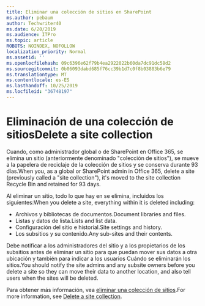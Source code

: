 ```yaml
---
title: Eliminar una colección de sitios en SharePoint
ms.author: pebaum
author: Techwriter40
ms.date: 6/20/2019
ms.audience: ITPro
ms.topic: article
ROBOTS: NOINDEX, NOFOLLOW
localization_priority: Normal
ms.assetid: ''
ms.openlocfilehash: 09c6396e62f79b4ea2922022b60da7dc91dc58d2
ms.sourcegitcommit: 0b06093dabd685f76cc39b1d7c0f8b03883b6e79
ms.translationtype: MT
ms.contentlocale: es-ES
ms.lasthandoff: 10/25/2019
ms.locfileid: "36748197"
---
```

# <a name="delete-a-site-collection"></a><span data-ttu-id="641c1-102">Eliminación de una colección de sitios</span><span class="sxs-lookup"><span data-stu-id="641c1-102">Delete a site collection</span></span>

<span data-ttu-id="641c1-103">Cuando, como administrador global o de SharePoint en Office 365, se elimina un sitio (anteriormente denominado "colección de sitios"), se mueve a la papelera de reciclaje de la colección de sitios y se conserva durante 93 días.</span><span class="sxs-lookup"><span data-stu-id="641c1-103">When you, as a global or SharePoint admin in Office 365, delete a site (previously called a "site collection"), it's moved to the site collection Recycle Bin and retained for 93 days.</span></span> 

<span data-ttu-id="641c1-104">Al eliminar un sitio, todo lo que hay en se elimina, incluidos los siguientes:</span><span class="sxs-lookup"><span data-stu-id="641c1-104">When you delete a site, everything within it is deleted including:</span></span>

- <span data-ttu-id="641c1-105">Archivos y bibliotecas de documentos.</span><span class="sxs-lookup"><span data-stu-id="641c1-105">Document libraries and files.</span></span>
- <span data-ttu-id="641c1-106">Listas y datos de lista.</span><span class="sxs-lookup"><span data-stu-id="641c1-106">Lists and list data.</span></span>
- <span data-ttu-id="641c1-107">Configuración del sitio e historial.</span><span class="sxs-lookup"><span data-stu-id="641c1-107">Site settings and history.</span></span>
- <span data-ttu-id="641c1-108">Los subsitios y su contenido.</span><span class="sxs-lookup"><span data-stu-id="641c1-108">Any sub-sites and their contents.</span></span>

<span data-ttu-id="641c1-109">Debe notificar a los administradores del sitio y a los propietarios de los subsitios antes de eliminar un sitio para que puedan mover sus datos a otra ubicación y también para indicar a los usuarios Cuándo se eliminarán los sitios.</span><span class="sxs-lookup"><span data-stu-id="641c1-109">You should notify the site admins and any subsite owners before you delete a site so they can move their data to another location, and also tell users when the sites will be deleted.</span></span> 

<span data-ttu-id="641c1-110">Para obtener más información, vea [eliminar una colección de sitios](https://docs.microsoft.com/sharepoint/delete-site-collection).</span><span class="sxs-lookup"><span data-stu-id="641c1-110">For more information, see [Delete a site collection](https://docs.microsoft.com/sharepoint/delete-site-collection).</span></span> 
